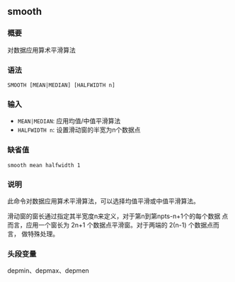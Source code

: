 ## smooth

### 概要

对数据应用算术平滑算法

### 语法

``` {.bash}
SMOOTH [MEAN|MEDIAN] [HALFWIDTH n]
```

### 输入

- `MEAN|MEDIAN`: 应用均值/中值平滑算法
- `HALFWIDTH n`: 设置滑动窗的半宽为n个数据点

### 缺省值

``` {.bash}
smooth mean halfwidth 1
```

### 说明

此命令对数据应用算术平滑算法，可以选择均值平滑或中值平滑算法。

滑动窗的窗长通过指定其半宽度n来定义，对于第n到第npts-n+1个的每个数据
点而言，应用一个窗长为 2n+1 个数据点平滑窗。对于两端的 2(n-1) 个数据点而言，
做特殊处理。

### 头段变量

depmin、depmax、depmen
